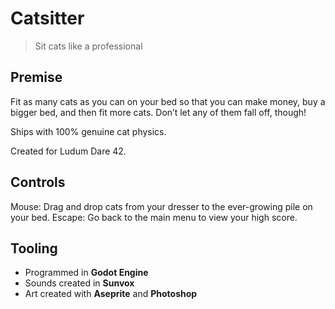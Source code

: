# Catsitter

> Sit cats like a professional

## Premise

Fit as many cats as you can on your bed so that you can make money, buy a bigger bed, and then fit more cats. Don’t let any of them fall off, though!

Ships with 100% genuine cat physics.

Created for Ludum Dare 42.

## Controls

Mouse: Drag and drop cats from your dresser to the ever-growing pile on your bed.
Escape: Go back to the main menu to view your high score.

## Tooling

- Programmed in **Godot Engine**
- Sounds created in **Sunvox**
- Art created with **Aseprite** and **Photoshop**